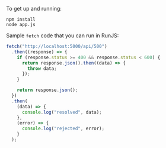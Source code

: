 To get up and running:

```
npm install
node app.js
```

Sample `fetch` code that you can run in RunJS:

```js
fetch("http://localhost:5000/api/500")
  .then((response) => {
    if (response.status >= 400 && response.status < 600) {
      return response.json().then((data) => {
        throw data;
      });
    }

    return response.json();
  })
  .then(
    (data) => {
      console.log("resolved", data);
    },
    (error) => {
      console.log("rejected", error);
    }
  );
```
